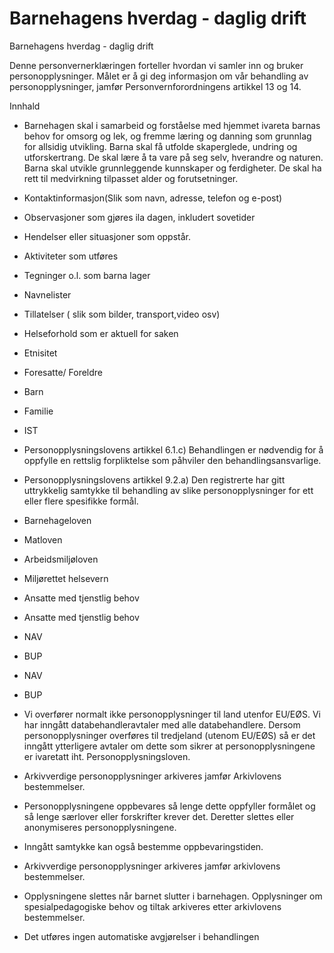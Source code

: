 # Barnehagens hverdag - daglig drift

Barnehagens hverdag - daglig drift

  

Denne personvernerklæringen forteller hvordan vi samler inn og bruker personopplysninger. Målet er å gi deg informasjon om vår behandling av personopplysninger, jamfør Personvernforordningens artikkel 13 og 14.

  

Innhald

*   Barnehagen skal i samarbeid og forståelse med hjemmet ivareta barnas behov for omsorg og lek, og fremme læring og danning som grunnlag for allsidig utvikling. Barna skal få utfolde skaperglede, undring og utforskertrang. De skal lære å ta vare på seg selv, hverandre og naturen. Barna skal utvikle grunnleggende kunnskaper og ferdigheter. De skal ha rett til medvirkning tilpasset alder og forutsetninger.  
    
*   Kontaktinformasjon(Slik som navn, adresse, telefon og e-post)  
    
*   Observasjoner som gjøres ila dagen, inkludert sovetider  
    
*   Hendelser eller situasjoner som oppstår.  
    
*   Aktiviteter som utføres  
    
*   Tegninger o.l. som barna lager  
    
*   Navnelister  
    
*   Tillatelser ( slik som bilder, transport,video osv)  
    
*   Helseforhold som er aktuell for saken  
    
*   Etnisitet  
    
*   Foresatte/ Foreldre  
    
*   Barn  
    
*   Familie  
    
*   IST  
    
*   Personopplysningslovens artikkel 6.1.c) Behandlingen er nødvendig for å oppfylle en rettslig forpliktelse som påhviler den behandlingsansvarlige.  
    
*   Personopplysningslovens artikkel 9.2.a) Den registrerte har gitt uttrykkelig samtykke til behandling av slike personopplysninger for ett eller flere spesifikke formål.  
    
*   Barnehageloven  
    
*   Matloven  
    
*   Arbeidsmiljøloven  
    
*   Miljørettet helsevern  
    
*   Ansatte med tjenstlig behov  
    
*   Ansatte med tjenstlig behov  
    
*   NAV  
    
*   BUP  
    
*   NAV  
    
*   BUP  
    
*   Vi overfører normalt ikke personopplysninger til land utenfor EU/EØS. Vi har inngått databehandleravtaler med alle databehandlere. Dersom personopplysninger overføres til tredjeland (utenom EU/EØS) så er det inngått ytterligere avtaler om dette som sikrer at personopplysningene er ivaretatt iht. Personopplysningsloven.  
    
*   Arkivverdige personopplysninger arkiveres jamfør Arkivlovens bestemmelser.  
    
*   Personopplysningene oppbevares så lenge dette oppfyller formålet og så lenge særlover eller forskrifter krever det. Deretter slettes eller anonymiseres personopplysningene.  
    
*   Inngått samtykke kan også bestemme oppbevaringstiden.  
    
*   Arkivverdige personopplysninger arkiveres jamfør arkivlovens bestemmelser.  
    
*   Opplysningene slettes når barnet slutter i barnehagen. Opplysninger om spesialpedagogiske behov og tiltak arkiveres etter arkivlovens bestemmelser.  
    
*   Det utføres ingen automatiske avgjørelser i behandlingen